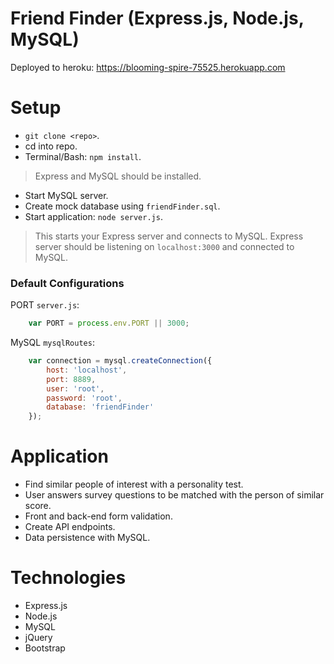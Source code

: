 # Friend Finder (Express.js, Node.js, MySQL)
Deployed to heroku: https://blooming-spire-75525.herokuapp.com

# Setup
- `git clone <repo>`.
- cd into repo.
- Terminal/Bash: `npm install`.
> Express and MySQL should be installed.
- Start MySQL server.
- Create mock database using `friendFinder.sql`.
- Start application: `node server.js`.
> This starts your Express server and connects to MySQL.
> Express server should be listening on `localhost:3000` and connected to MySQL.

### Default Configurations
PORT `server.js`:

```javascript
    var PORT = process.env.PORT || 3000;
```

MySQL `mysqlRoutes`:

```javascript
    var connection = mysql.createConnection({
        host: 'localhost',
        port: 8889,
        user: 'root',
        password: 'root',
        database: 'friendFinder'
    });
```


# Application
- Find similar people of interest with a personality test.
- User answers survey questions to be matched with the person of similar score.
- Front and back-end form validation.
- Create API endpoints.
- Data persistence with MySQL.

# Technologies
- Express.js
- Node.js
- MySQL
- jQuery
- Bootstrap
